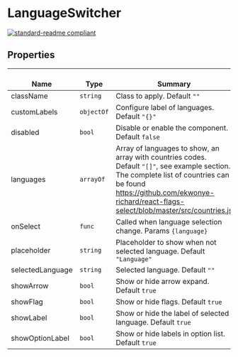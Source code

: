 # LanguageSwitcher
  [![standard-readme compliant](https://img.shields.io/badge/standard--readme-OK-green.svg?style=flat-square)](https://github.com/RichardLitt/standard-readme)
  

  ## Properties
  | </br>Name | </br>Type | </br>Summary | </br>Default | 
| ---- | ---- | ---- | ---- |
| className | `string` | Class to apply. Default `""` | `''` |
| customLabels | `objectOf` | Configure label of languages. Default `"{}"` | `{}` |
| disabled | `bool` | Disable or enable the component. Default `false` | `false` |
| languages | `arrayOf` | Array of languages to show, an array with countries codes. Default `"[]"`, see example section. The complete list of countries can be found https://github.com/ekwonye-richard/react-flags-select/blob/master/src/countries.js | `[]` |
| onSelect | `func` | Called when language selection change. Params `{language}` | `() => {}` |
| placeholder | `string` | Placeholder to show when not selected language. Default `"Language"` | `'Language'` |
| selectedLanguage | `string` | Selected language. Default `""` | `''` |
| showArrow | `bool` | Show or hide arrow expand. Default `true` | `true` |
| showFlag | `bool` | Show or hide flags. Default `true` | `true` |
| showLabel | `bool` | Show or hide the label of selected language. Default `true` | `false` |
| showOptionLabel | `bool` | Show or hide labels in option list. Default `true` | `true` |